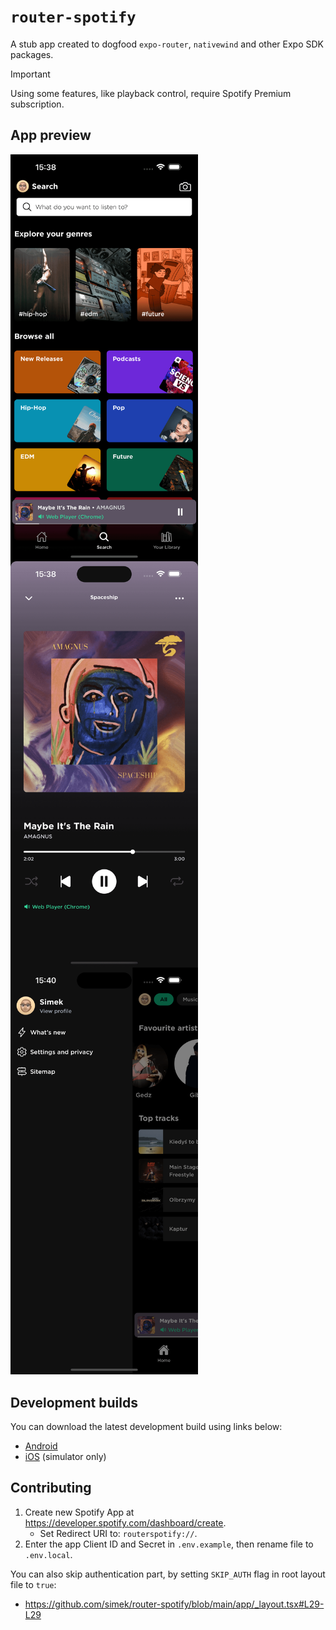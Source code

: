# `router-spotify`

A stub app created to dogfood `expo-router`, `nativewind` and other Expo SDK packages.

> [!important]
> Using some features, like playback control, require Spotify Premium subscription.

## App preview

<img src=".github/assets/screen1.png" width="300" alt="Screenshot" align="left" />
<img src=".github/assets/screen2.png" width="300" alt="Screenshot" align="left" />
<img src=".github/assets/screen3.png" width="300" alt="Screenshot" />

## Development builds

You can download the latest development build using links below:
* [Android](https://expo.dev/accounts/simek/projects/router-spotify/builds/c03aa0b7-5e74-4d61-9eb2-53c37ceeb0dc)
* [iOS](https://expo.dev/accounts/simek/projects/router-spotify/builds/959bdfea-7fbb-4c06-aa7f-12072905d06a) (simulator only)

## Contributing

1. Create new Spotify App at https://developer.spotify.com/dashboard/create.
   * Set Redirect URI to: `routerspotify://`.
2. Enter the app Client ID and Secret in `.env.example`, then rename file to `.env.local`.

You can also skip authentication part, by setting `SKIP_AUTH` flag in root layout file to `true`:
* https://github.com/simek/router-spotify/blob/main/app/_layout.tsx#L29-L29
